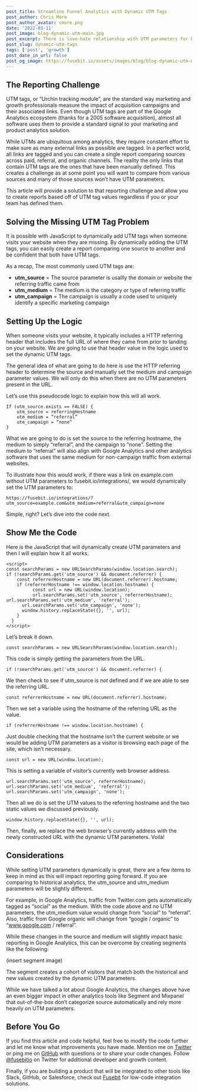 ```yaml
---
post_title: Streamline Funnel Analytics with Dynamic UTM Tags
post_author: Chris More
post_author_avatar: cmore.png
date: '2022-03-11'
post_image: blog-dynamic-utm-main.jpg
post_excerpt: There is love-hate relationship with UTM parameters for both developers and marketers. Let’s explore a solution that will make everyone a bit more happy.
post_slug: dynamic-utm-tags
tags: ['post', 'growth']
post_date_in_url: false
post_og_image: https://fusebit.io/assets/images/blog/blog-dynamic-utm-main.jpg
---
```


## The Reporting Challenge

UTM tags, or “Urchin tracking module”, are the standard way marketing and growth professionals measure the impact of acquisition campaigns and their associated links. Even though UTM tags are part of the Google Analytics ecosystem (thanks for a 2005 software acquisition), almost all software uses them to provide a standard signal to your marketing and product analytics solution.

While UTMs are ubiquitous among analytics, they require constant effort to make sure as many external links as possible are tagged. In a perfect world, all links are tagged and you can create a single report comparing sources across paid, referral, and organic channels. The reality the only links that contain UTM tags are the ones that have been manually defined. This creates a challenge as at some point you will want to compare from various sources and many of those sources won’t have UTM parameters.

This article will provide a solution to that reporting challenge and allow you to create reports based off of UTM tag values regardless if you or your team has defined them.

## Solving the Missing UTM Tag Problem

It is possible with JavaScript to dynamically add UTM tags when someone visits your website when they are missing. By dynamically adding the UTM tags, you can easily create a report comparing one source to another and be confident that both have UTM tags. 

As a recap, The most commonly used UTM tags are:

* **utm_source** = The source parameter is usallly the domain or website the referring traffic came from
* **utm_medium** = The medium is the category or type of referring traffic
* **utm_campaign** = The campaign is usually a code used to uniquely identify a specific marketing campaign

## Setting Up the Logic

When someone visits your website, it typically includes a HTTP referring header that includes the full URL of where they came from prior to landing on your website. We are going to use that header value in the logic used to set the dynamic UTM tags.

The general idea of what are going to do here is use the HTTP referring header to determine the source and manually set the medium and campaign parameter values. We will only do this when there are no UTM parameters present in the URL.

Let’s use this pseudocode logic to explain how this will all work.

```
If (utm_source.exists == FALSE) {
    utm_source = referringHostname
    utm_medium = “referral”
    utm_campaign = “none”
}
```

What we are going to do is set the source to the referring hostname, the medium to simply “referral”, and the campaign to “none”. Setting the medium to “referral” will also align with Google Analytics and other analytics software that uses the same medium for non-campaign traffic from external websites.

To illustrate how this would work, if there was a link on example.com without UTM parameters to fusebit.io/integrations/, we would dynamically set the UTM parameters to:

``https://fusebit.io/integrations/?utm_source=example.com&utm_medium=referral&utm_campaign=none``

Simple, right? Let’s dive into the code next.

## Show Me the Code

Here is the JavaScript that will dynamically create UTM parameters and then I will explain how it all works.

```
<script>
const searchParams = new URLSearchParams(window.location.search);
if (!searchParams.get('utm_source') && document.referrer) {
    const referrerHostname = new URL(document.referrer).hostname;
    if (referrerHostname !== window.location.hostname) {
          const url = new URL(window.location);
          url.searchParams.set('utm_source', referrerHostname);
url.searchParams.set('utm_medium', 'referral');
      url.searchParams.set('utm_campaign', 'none');
      window.history.replaceState({}, '', url);
    }
  }
</script>
```

Let’s break it down.

``const searchParams = new URLSearchParams(window.location.search);``

This code is simply getting the parameters from the URL.

``if (!searchParams.get('utm_source') && document.referrer) {``

We then check to see if utm_source is *not* defined and if we are able to see the referring URL.

``const referrerHostname = new URL(document.referrer).hostname;``

Then we set a variable using the hostname of the referring URL as the value.

``if (referrerHostname !== window.location.hostname) {``

Just double checking that the hostname isn’t the current website or we would be adding UTM parameters as a visitor is browsing each page of the site, which isn’t necessary. 

``const url = new URL(window.location);``

This is setting a variable of visitor’s currently web browser address.

```
url.searchParams.set('utm_source', referrerHostname);
url.searchParams.set('utm_medium', 'referral');
url.searchParams.set('utm_campaign', 'none');
```

Then all we do is set the UTM values to the referring hostname and the two static values we discussed previously.

``window.history.replaceState({}, '', url);``

Then, finally, we replace the web browser’s currently address with the newly constructed URL with the dynamic UTM parameters. Voilà!

## Considerations

While setting UTM parameters dynamically is great, there are a few items to keep in mind as this will impact reporting going forward. If you are comparing to historical analytics, the utm_source and utm_medium parameters will be slightly different.

For example, in Google Analytics, traffic from Twitter.com gets automatically tagged as “social” as the medium. With the code above and no UTM parameters, the utm_medium value would change from “social” to “referral”.  Also, traffic from Google organic will change from “google / organic” to “www.google.com / referral”. 

While these changes in the source and medium will slightly impact basic reporting in Google Analytics, this can be overcome by creating segments like the following:

(insert segment image)

The segment creates a cohort of visitors that match both the historical and new values created by the dynamic UTM parameters.

While we have talked a lot about Google Analytics, the changes above have an even bigger impact in other analytics tools like Segment and Mixpanel that out-of-the-box don’t categorize source automatically and rely more heavily on UTM parameters.

## Before You Go

If you find this article and code helpful, feel free to modify the code further and let me know what improvements you have made. Mention me on [Twitter](https://twitter.com/chrismore) or ping me on [GitHub](github.com/chrismore) with questions or to share your code changes. Follow [@fusebitio](https://twitter.com/fusebitio) on Twitter for additional developer and growth content.

Finally, if you are building a product that will be integrated to other tools like Slack, GitHub, or Salesforce, check out [Fusebit](https://fusebit.io/) for low-code integration solutions.
